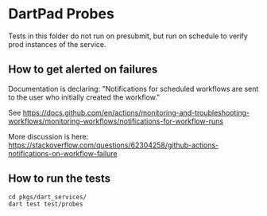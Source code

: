 # DartPad Probes

Tests in this folder do not run on presubmit, but run on schedule
to verify prod instances of the service.

## How to get alerted on failures

Documentation is declaring: "Notifications for scheduled workflows are sent to the user who initially created the workflow."

See https://docs.github.com/en/actions/monitoring-and-troubleshooting-workflows/monitoring-workflows/notifications-for-workflow-runs

More discussion is here: https://stackoverflow.com/questions/62304258/github-actions-notifications-on-workflow-failure

## How to run the tests

```
cd pkgs/dart_services/
dart test test/probes
```

